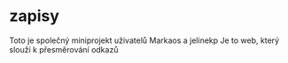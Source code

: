 # zapisy
Toto je společný miniprojekt uživatelů Markaos a jelinekp
Je to web, který slouží k přesměrování odkazů
